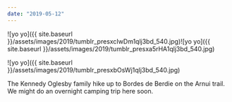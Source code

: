 ```yaml
---
date: "2019-05-12"
---
```


![yo yo]({{ site.baseurl }}/assets/images/2019/tumblr_presxcIwDm1qlj3bd_540.jpg)![yo yo]({{ site.baseurl }}/assets/images/2019/tumblr_presxa5rHA1qlj3bd_540.jpg)

![yo yo]({{ site.baseurl }}/assets/images/2019/tumblr_presxbOsWj1qlj3bd_540.jpg)

The Kennedy Oglesby family hike up to Bordes de Berdie on the Arnui trail. We might do an overnight camping trip here soon.

